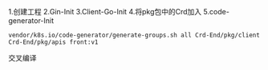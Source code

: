 1.创建工程
2.Gin-Init
3.Client-Go-Init
4.将pkg包中的Crd加入
5.code-generator-Init
```
vendor/k8s.io/code-generator/generate-groups.sh all Crd-End/pkg/client Crd-End/pkg/apis front:v1
```

交叉编译